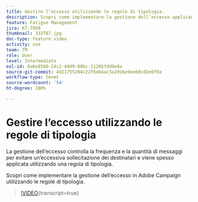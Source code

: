 ```yaml
---
title: Gestire l’eccesso utilizzando le regole di tipologia.
description: Scopri come implementare la gestione dell’eccesso applicando le regole di tipologia.
feature: Fatigue Management
jira: KT-7959
thumbnail: 333787.jpg
doc-type: feature video
activity: use
team: TM
role: User
level: Intermediate
exl-id: 8a6e8580-24c2-44d9-88bc-1120bfdd9e8a
source-git-commit: 4d21755204c22fbeb4ac3a2916e9ee68cd2e0f9a
workflow-type: tm+mt
source-wordcount: '54'
ht-degree: 100%

---
```


# Gestire l’eccesso utilizzando le regole di tipologia

La gestione dell’eccesso controlla la frequenza e la quantità di messaggi per evitare un’eccessiva sollecitazione dei destinatari e viene spesso applicata utilizzando una regola di tipologia.

Scopri come implementare la gestione dell’eccesso in Adobe Campaign utilizzando le regole di tipologia.

>[!VIDEO](https://video.tv.adobe.com/v/333787?quality=12&learn=on){transcript=true}
